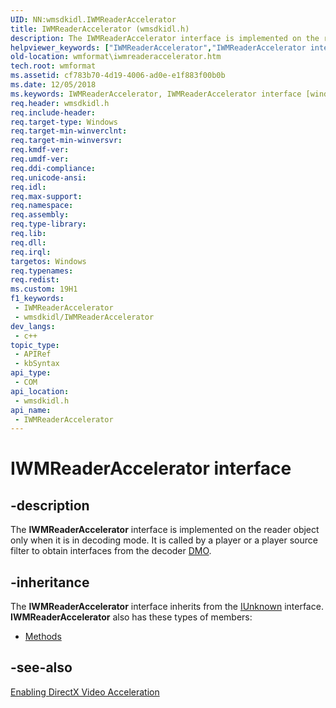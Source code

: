 ```yaml
---
UID: NN:wmsdkidl.IWMReaderAccelerator
title: IWMReaderAccelerator (wmsdkidl.h)
description: The IWMReaderAccelerator interface is implemented on the reader object only when it is in decoding mode. It is called by a player or a player source filter to obtain interfaces from the decoder DMO.
helpviewer_keywords: ["IWMReaderAccelerator","IWMReaderAccelerator interface [windows Media Format]","IWMReaderAccelerator interface [windows Media Format]","described","IWMReaderAcceleratorInterface","wmformat.iwmreaderaccelerator","wmsdkidl/IWMReaderAccelerator"]
old-location: wmformat\iwmreaderaccelerator.htm
tech.root: wmformat
ms.assetid: cf783b70-4d19-4006-ad0e-e1f883f00b0b
ms.date: 12/05/2018
ms.keywords: IWMReaderAccelerator, IWMReaderAccelerator interface [windows Media Format], IWMReaderAccelerator interface [windows Media Format],described, IWMReaderAcceleratorInterface, wmformat.iwmreaderaccelerator, wmsdkidl/IWMReaderAccelerator
req.header: wmsdkidl.h
req.include-header: 
req.target-type: Windows
req.target-min-winverclnt: 
req.target-min-winversvr: 
req.kmdf-ver: 
req.umdf-ver: 
req.ddi-compliance: 
req.unicode-ansi: 
req.idl: 
req.max-support: 
req.namespace: 
req.assembly: 
req.type-library: 
req.lib: 
req.dll: 
req.irql: 
targetos: Windows
req.typenames: 
req.redist: 
ms.custom: 19H1
f1_keywords:
 - IWMReaderAccelerator
 - wmsdkidl/IWMReaderAccelerator
dev_langs:
 - c++
topic_type:
 - APIRef
 - kbSyntax
api_type:
 - COM
api_location:
 - wmsdkidl.h
api_name:
 - IWMReaderAccelerator
---
```


# IWMReaderAccelerator interface


## -description

The <b>IWMReaderAccelerator</b> interface is implemented on the reader object only when it is in decoding mode. It is called by a player or a player source filter to obtain interfaces from the decoder <a href="/windows/desktop/wmformat/wmformat-glossary">DMO</a>.

## -inheritance

The <b>IWMReaderAccelerator</b> interface inherits from the <a href="/windows/desktop/api/unknwn/nn-unknwn-iunknown">IUnknown</a> interface. <b>IWMReaderAccelerator</b> also has these types of members:
<ul>
<li><a href="https://docs.microsoft.com/">Methods</a></li>
</ul>

## -see-also

<a href="/windows/desktop/wmformat/enabling-directx-video-acceleration">Enabling DirectX Video Acceleration</a>

